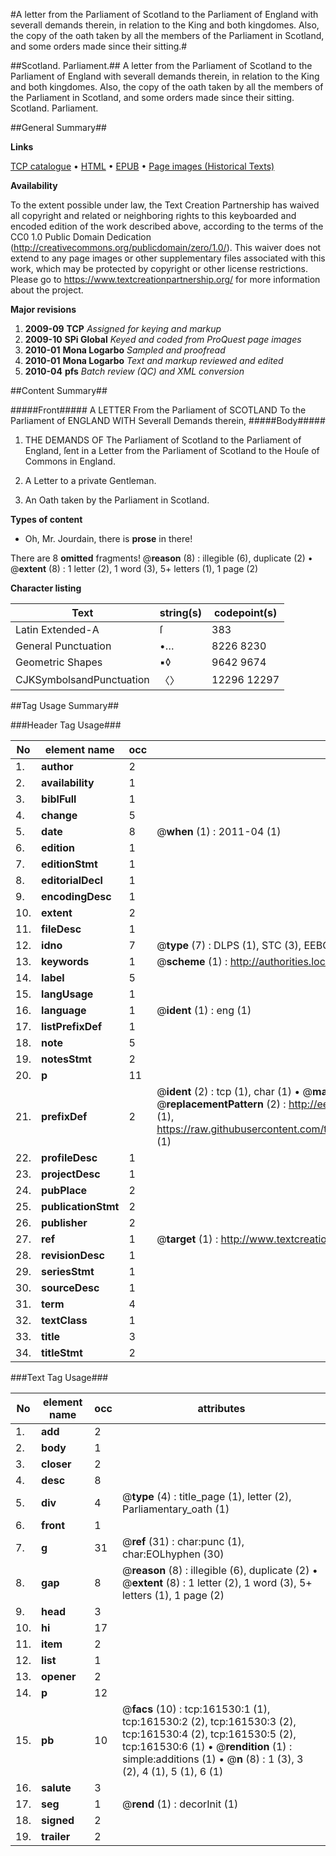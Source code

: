 #A letter from the Parliament of Scotland to the Parliament of England with severall demands therein, in relation to the King and both kingdomes. Also, the copy of the oath taken by all the members of the Parliament in Scotland, and some orders made since their sitting.#

##Scotland. Parliament.##
A letter from the Parliament of Scotland to the Parliament of England with severall demands therein, in relation to the King and both kingdomes. Also, the copy of the oath taken by all the members of the Parliament in Scotland, and some orders made since their sitting.
Scotland. Parliament.

##General Summary##

**Links**

[TCP catalogue](http://www.ota.ox.ac.uk/tcp/)  • 
[HTML](http://tei.it.ox.ac.uk/tcp/Texts-HTML/free/A92/A92576.html)  • 
[EPUB](http://tei.it.ox.ac.uk/tcp/Texts-EPUB/free/A92/A92576.epub) • 
[Page images (Historical Texts)](https://historicaltexts.jisc.ac.uk/eebo-99865326e)

**Availability**

To the extent possible under law, the Text Creation Partnership has waived all copyright and related or neighboring rights to this keyboarded and encoded edition of the work described above, according to the terms of the CC0 1.0 Public Domain Dedication (http://creativecommons.org/publicdomain/zero/1.0/). This waiver does not extend to any page images or other supplementary files associated with this work, which may be protected by copyright or other license restrictions. Please go to https://www.textcreationpartnership.org/ for more information about the project.

**Major revisions**

1. __2009-09__ __TCP__ *Assigned for keying and markup*
1. __2009-10__ __SPi Global__ *Keyed and coded from ProQuest page images*
1. __2010-01__ __Mona Logarbo__ *Sampled and proofread*
1. __2010-01__ __Mona Logarbo__ *Text and markup reviewed and edited*
1. __2010-04__ __pfs__ *Batch review (QC) and XML conversion*

##Content Summary##

#####Front#####
A LETTER From the Parliament of SCOTLAND To the Parliament of ENGLAND WITH Severall Demands therein,
#####Body#####

1. THE DEMANDS OF The Parliament of Scotland to the Parliament of England, ſent in a Letter from the Parliament of Scotland to the Houſe of Commons in England.

1. A Letter to a private Gentleman.

1. An Oath taken by the Parliament in Scotland.

**Types of content**

  * Oh, Mr. Jourdain, there is **prose** in there!

There are 8 **omitted** fragments! 
 @__reason__ (8) : illegible (6), duplicate (2)  •  @__extent__ (8) : 1 letter (2), 1 word (3), 5+ letters (1), 1 page (2)

**Character listing**


|Text|string(s)|codepoint(s)|
|---|---|---|
|Latin Extended-A|ſ|383|
|General Punctuation|•…|8226 8230|
|Geometric Shapes|▪◊|9642 9674|
|CJKSymbolsandPunctuation|〈〉|12296 12297|

##Tag Usage Summary##

###Header Tag Usage###

|No|element name|occ|attributes|
|---|---|---|---|
|1.|__author__|2||
|2.|__availability__|1||
|3.|__biblFull__|1||
|4.|__change__|5||
|5.|__date__|8| @__when__ (1) : 2011-04 (1)|
|6.|__edition__|1||
|7.|__editionStmt__|1||
|8.|__editorialDecl__|1||
|9.|__encodingDesc__|1||
|10.|__extent__|2||
|11.|__fileDesc__|1||
|12.|__idno__|7| @__type__ (7) : DLPS (1), STC (3), EEBO-CITATION (1), PROQUEST (1), VID (1)|
|13.|__keywords__|1| @__scheme__ (1) : http://authorities.loc.gov/ (1)|
|14.|__label__|5||
|15.|__langUsage__|1||
|16.|__language__|1| @__ident__ (1) : eng (1)|
|17.|__listPrefixDef__|1||
|18.|__note__|5||
|19.|__notesStmt__|2||
|20.|__p__|11||
|21.|__prefixDef__|2| @__ident__ (2) : tcp (1), char (1)  •  @__matchPattern__ (2) : ([0-9\-]+):([0-9IVX]+) (1), (.+) (1)  •  @__replacementPattern__ (2) : http://eebo.chadwyck.com/downloadtiff?vid=$1&page=$2 (1), https://raw.githubusercontent.com/textcreationpartnership/Texts/master/tcpchars.xml#$1 (1)|
|22.|__profileDesc__|1||
|23.|__projectDesc__|1||
|24.|__pubPlace__|2||
|25.|__publicationStmt__|2||
|26.|__publisher__|2||
|27.|__ref__|1| @__target__ (1) : http://www.textcreationpartnership.org/docs/. (1)|
|28.|__revisionDesc__|1||
|29.|__seriesStmt__|1||
|30.|__sourceDesc__|1||
|31.|__term__|4||
|32.|__textClass__|1||
|33.|__title__|3||
|34.|__titleStmt__|2||


###Text Tag Usage###

|No|element name|occ|attributes|
|---|---|---|---|
|1.|__add__|2||
|2.|__body__|1||
|3.|__closer__|2||
|4.|__desc__|8||
|5.|__div__|4| @__type__ (4) : title_page (1), letter (2), Parliamentary_oath (1)|
|6.|__front__|1||
|7.|__g__|31| @__ref__ (31) : char:punc (1), char:EOLhyphen (30)|
|8.|__gap__|8| @__reason__ (8) : illegible (6), duplicate (2)  •  @__extent__ (8) : 1 letter (2), 1 word (3), 5+ letters (1), 1 page (2)|
|9.|__head__|3||
|10.|__hi__|17||
|11.|__item__|2||
|12.|__list__|1||
|13.|__opener__|2||
|14.|__p__|12||
|15.|__pb__|10| @__facs__ (10) : tcp:161530:1 (1), tcp:161530:2 (2), tcp:161530:3 (2), tcp:161530:4 (2), tcp:161530:5 (2), tcp:161530:6 (1)  •  @__rendition__ (1) : simple:additions (1)  •  @__n__ (8) : 1 (3), 3 (2), 4 (1), 5 (1), 6 (1)|
|16.|__salute__|3||
|17.|__seg__|1| @__rend__ (1) : decorInit (1)|
|18.|__signed__|2||
|19.|__trailer__|2||

